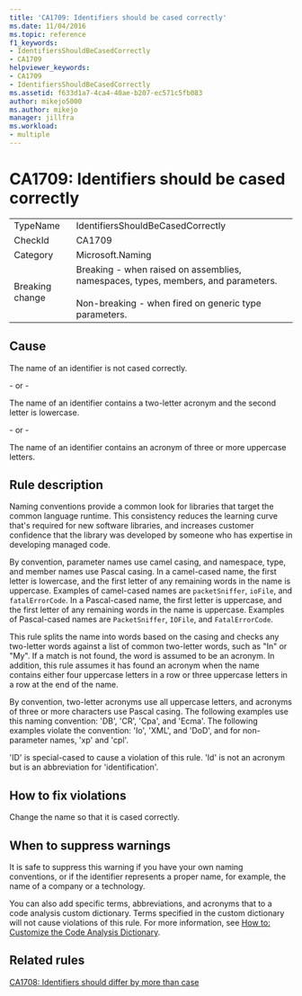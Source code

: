 ```yaml
---
title: 'CA1709: Identifiers should be cased correctly'
ms.date: 11/04/2016
ms.topic: reference
f1_keywords:
- IdentifiersShouldBeCasedCorrectly
- CA1709
helpviewer_keywords:
- CA1709
- IdentifiersShouldBeCasedCorrectly
ms.assetid: f633d1a7-4ca4-40ae-b207-ec571c5fb083
author: mikejo5000
ms.author: mikejo
manager: jillfra
ms.workload:
- multiple
---
```

# CA1709: Identifiers should be cased correctly

|||
|-|-|
|TypeName|IdentifiersShouldBeCasedCorrectly|
|CheckId|CA1709|
|Category|Microsoft.Naming|
|Breaking change|Breaking - when raised on assemblies, namespaces, types, members, and parameters.<br /><br /> Non-breaking - when fired on generic type parameters.|

## Cause

The name of an identifier is not cased correctly.

\- or -

The name of an identifier contains a two-letter acronym and the second letter is lowercase.

\- or -

The name of an identifier contains an acronym of three or more uppercase letters.

## Rule description

Naming conventions provide a common look for libraries that target the common language runtime. This consistency reduces the learning curve that's required for new software libraries, and increases customer confidence that the library was developed by someone who has expertise in developing managed code.

By convention, parameter names use camel casing, and namespace, type, and member names use Pascal casing. In a camel-cased name, the first letter is lowercase, and the first letter of any remaining words in the name is uppercase. Examples of camel-cased names are `packetSniffer`, `ioFile`, and `fatalErrorCode`. In a Pascal-cased name, the first letter is uppercase, and the first letter of any remaining words in the name is uppercase. Examples of Pascal-cased names are `PacketSniffer`, `IOFile`, and `FatalErrorCode`.

This rule splits the name into words based on the casing and checks any two-letter words against a list of common two-letter words, such as "In" or "My". If a match is not found, the word is assumed to be an acronym. In addition, this rule assumes it has found an acronym when the name contains either four uppercase letters in a row or three uppercase letters in a row at the end of the name.

By convention, two-letter acronyms use all uppercase letters, and acronyms of three or more characters use Pascal casing. The following examples use this naming convention: 'DB', 'CR', 'Cpa', and 'Ecma'. The following examples violate the convention: 'Io', 'XML', and 'DoD', and for non-parameter names, 'xp' and 'cpl'.

'ID' is special-cased to cause a violation of this rule. 'Id' is not an acronym but is an abbreviation for 'identification'.

## How to fix violations

Change the name so that it is cased correctly.

## When to suppress warnings

It is safe to suppress this warning if you have your own naming conventions, or if the identifier represents a proper name, for example, the name of a company or a technology.

You can also add specific terms, abbreviations, and acronyms that to a code analysis custom dictionary. Terms specified in the custom dictionary will not cause violations of this rule. For more information, see [How to: Customize the Code Analysis Dictionary](../code-quality/how-to-customize-the-code-analysis-dictionary.md).

## Related rules

[CA1708: Identifiers should differ by more than case](../code-quality/ca1708.md)
